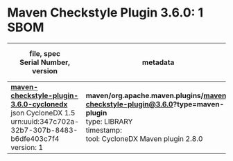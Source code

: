 Maven Checkstyle Plugin 3.6.0: 1 SBOM
=======

| file, spec<br>Serial Number, version| metadata | components<br>by type<br>- libs purl types |
| ----------------------------------- | -------- | ------------------------------------------ |
| **[maven-checkstyle-plugin-3.6.0-cyclonedx](maven/org.apache.maven.plugins/maven-checkstyle-plugin/3.6.0/maven-checkstyle-plugin-3.6.0-cyclonedx.json)**<br>json CycloneDX 1.5<br>urn:uuid:347c702a-32b7-307b-8483-b6dfe403c7f4<br>version: 1 | **maven/org.apache.maven.plugins/maven-checkstyle-plugin@3.6.0?type=maven-plugin**<br>type: LIBRARY<br>timestamp: <br>tool: CycloneDX Maven plugin 2.8.0 | 69<br>`library`: 69 <br>- `maven`: 69  |
